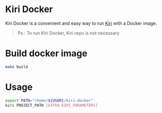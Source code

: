 
# Kiri Docker

Kiri Docker is a convenient and easy way to run [Kiri](https://github.com/leoheck/kiri) with a Docker image.

> Ps.: To run Kiri Docker, Kiri repo is not necessary 

# Build docker image
```bash
make build
```

# Usage

```bash
export PATH="/home/${USER}/kiri-docker"
kiri PROJECT_PATH [EXTRA_KIRI_PARAMETERS]
```

